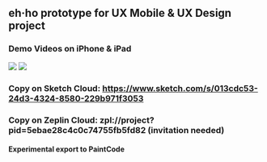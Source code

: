 ## eh·ho prototype for UX Mobile & UX Design project
### Demo Videos on iPhone & iPad
![](demoVideo.gif) ![](demoVideo_iPad.gif)
### Copy on Sketch Cloud: https://www.sketch.com/s/013cdc53-24d3-4324-8580-229b971f3053
### Copy on Zeplin Cloud: zpl://project?pid=5ebae28c4c0c74755fb5fd82 (invitation needed)
#### Experimental export to PaintCode

